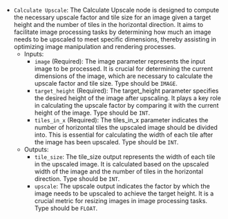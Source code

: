 - `Calculate Upscale`: The Calculate Upscale node is designed to compute the necessary upscale factor and tile size for an image given a target height and the number of tiles in the horizontal direction. It aims to facilitate image processing tasks by determining how much an image needs to be upscaled to meet specific dimensions, thereby assisting in optimizing image manipulation and rendering processes.
    - Inputs:
        - `image` (Required): The image parameter represents the input image to be processed. It is crucial for determining the current dimensions of the image, which are necessary to calculate the upscale factor and tile size. Type should be `IMAGE`.
        - `target_height` (Required): The target_height parameter specifies the desired height of the image after upscaling. It plays a key role in calculating the upscale factor by comparing it with the current height of the image. Type should be `INT`.
        - `tiles_in_x` (Required): The tiles_in_x parameter indicates the number of horizontal tiles the upscaled image should be divided into. This is essential for calculating the width of each tile after the image has been upscaled. Type should be `INT`.
    - Outputs:
        - `tile_size`: The tile_size output represents the width of each tile in the upscaled image. It is calculated based on the upscaled width of the image and the number of tiles in the horizontal direction. Type should be `INT`.
        - `upscale`: The upscale output indicates the factor by which the image needs to be upscaled to achieve the target height. It is a crucial metric for resizing images in image processing tasks. Type should be `FLOAT`.
